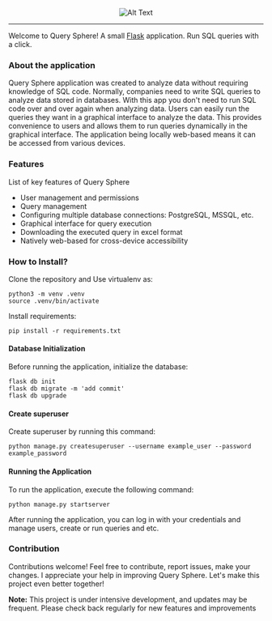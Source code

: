 <p align="center">
  <img src="https://github.com/alasgarovs/QuerySphere/assets/70092601/21f33b59-9df2-409f-9b4d-5123ef461877" alt="Alt Text">
</p>

***
Welcome to Query Sphere! A small [Flask](https://flask.palletsprojects.com/en/2.2.x/tutorial/) application. Run SQL queries with a click.

### About the application

Query Sphere application was created to analyze data without requiring knowledge of SQL code. Normally, companies need to write SQL queries to analyze data stored in databases. With this app you don't need to run SQL code over and over again when analyzing data. Users can easily run the queries they want in a graphical interface to analyze the data. This provides convenience to users and allows them to run queries dynamically in the graphical interface. The application being locally web-based means it can be accessed from various devices.

### Features

List of key features of Query Sphere

- User management and permissions
- Query management
- Configuring multiple database connections: PostgreSQL, MSSQL, etc.
- Graphical interface for query execution
- Downloading the executed query in excel format
- Natively web-based for cross-device accessibility 

### How to Install?
Clone the repository and Use virtualenv as:
```console
python3 -m venv .venv
source .venv/bin/activate
```

Install requirements:
```console
pip install -r requirements.txt
```

#### Database Initialization
Before running the application, initialize the database:
```console
flask db init
flask db migrate -m 'add commit'
flask db upgrade
```

#### Create superuser
Create superuser by running this command:
```console
python manage.py createsuperuser --username example_user --password example_password
```

#### Running the Application
To run the application, execute the following command:
```console
python manage.py startserver
```
After running the application, you can log in with your credentials and manage users, create or run queries and etc.

### Contribution

Contributions welcome! Feel free to contribute, report issues, make your changes. I appreciate your help in improving Query Sphere. Let's make this project even better together!

**Note:** This project is under intensive development, and updates may be frequent. Please check back regularly for new features and improvements